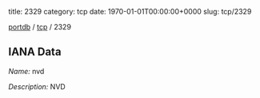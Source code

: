 title: 2329
category: tcp
date: 1970-01-01T00:00:00+0000
slug: tcp/2329

[portdb](/) / [tcp](/category/tcp.html) / 2329


## IANA Data

_Name:_ nvd

_Description:_ NVD

